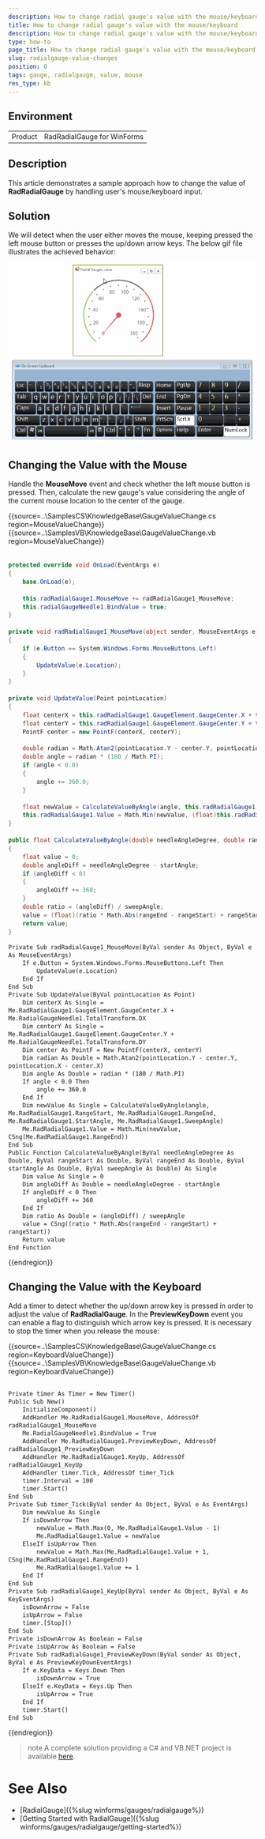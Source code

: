 ```yaml
---
description: How to change radial gauge's value with the mouse/keyboard 
title: How to change radial gauge's value with the mouse/keyboard 
description: How to change radial gauge's value with the mouse/keyboard 
type: how-to
page_title: How to change radial gauge's value with the mouse/keyboard 
slug: radialgauge-value-changes
position: 0 
tags: gauge, radialgauge, value, mouse
res_type: kb
---
```


## Environment
<table>
	<tr>
		<td>Product</td>
		<td>RadRadialGauge for WinForms</td>
	</tr>
</table>


## Description
This article demonstrates a sample approach how to change the value of **RadRadialGauge** by handling user's mouse/keyboard input.
 
## Solution

We will detect when the user either moves the mouse, keeping pressed the left mouse button or presses the up/down arrow keys. The below gif file illustrates the achieved behavior:

![radialgauge-value-changes 001](images/radialgauge-value-changes001.gif)


## Changing the Value with the Mouse

Handle the **MouseMove** event and check whether the left mouse button is pressed. Then, calculate the new gauge's value considering the angle of the current mouse location to the center of the gauge. 

{{source=..\SamplesCS\KnowledgeBase\GaugeValueChange.cs region=MouseValueChange}} 
{{source=..\SamplesVB\KnowledgeBase\GaugeValueChange.vb region=MouseValueChange}}

````C#
        
protected override void OnLoad(EventArgs e)
{
    base.OnLoad(e);
    
    this.radRadialGauge1.MouseMove += radRadialGauge1_MouseMove; 
    this.radialGaugeNeedle1.BindValue = true;
}
        
private void radRadialGauge1_MouseMove(object sender, MouseEventArgs e)
{
    if (e.Button == System.Windows.Forms.MouseButtons.Left)
    {
        UpdateValue(e.Location);
    }
}
        
private void UpdateValue(Point pointLocation)
{
    float centerX = this.radRadialGauge1.GaugeElement.GaugeCenter.X + this.radialGaugeNeedle1.TotalTransform.DX;
    float centerY = this.radRadialGauge1.GaugeElement.GaugeCenter.Y + this.radialGaugeNeedle1.TotalTransform.DY;
    PointF center = new PointF(centerX, centerY);
    
    double radian = Math.Atan2(pointLocation.Y - center.Y, pointLocation.X - center.X);
    double angle = radian * (180 / Math.PI);
    if (angle < 0.0)
    {
        angle += 360.0;
    }
    
    float newValue = CalculateValueByAngle(angle, this.radRadialGauge1.RangeStart, this.radRadialGauge1.RangeEnd, this.radRadialGauge1.StartAngle, this.radRadialGauge1.SweepAngle);
    this.radRadialGauge1.Value = Math.Min(newValue, (float)this.radRadialGauge1.RangeEnd);
}
        
public float CalculateValueByAngle(double needleAngleDegree, double rangeStart, double rangeEnd, double startAngle, double sweepAngle)
{
    float value = 0;
    double angleDiff = needleAngleDegree - startAngle;
    if (angleDiff < 0)
    {
        angleDiff += 360;
    }
    double ratio = (angleDiff) / sweepAngle;
    value = (float)(ratio * Math.Abs(rangeEnd - rangeStart) + rangeStart);
    return value;
}

````
````VB.NET
Private Sub radRadialGauge1_MouseMove(ByVal sender As Object, ByVal e As MouseEventArgs)
    If e.Button = System.Windows.Forms.MouseButtons.Left Then
        UpdateValue(e.Location)
    End If
End Sub
Private Sub UpdateValue(ByVal pointLocation As Point)
    Dim centerX As Single = Me.RadRadialGauge1.GaugeElement.GaugeCenter.X + Me.RadialGaugeNeedle1.TotalTransform.DX
    Dim centerY As Single = Me.RadRadialGauge1.GaugeElement.GaugeCenter.Y + Me.RadialGaugeNeedle1.TotalTransform.DY
    Dim center As PointF = New PointF(centerX, centerY)
    Dim radian As Double = Math.Atan2(pointLocation.Y - center.Y, pointLocation.X - center.X)
    Dim angle As Double = radian * (180 / Math.PI)
    If angle < 0.0 Then
        angle += 360.0
    End If
    Dim newValue As Single = CalculateValueByAngle(angle, Me.RadRadialGauge1.RangeStart, Me.RadRadialGauge1.RangeEnd, Me.RadRadialGauge1.StartAngle, Me.RadRadialGauge1.SweepAngle)
    Me.RadRadialGauge1.Value = Math.Min(newValue, CSng(Me.RadRadialGauge1.RangeEnd))
End Sub
Public Function CalculateValueByAngle(ByVal needleAngleDegree As Double, ByVal rangeStart As Double, ByVal rangeEnd As Double, ByVal startAngle As Double, ByVal sweepAngle As Double) As Single
    Dim value As Single = 0
    Dim angleDiff As Double = needleAngleDegree - startAngle
    If angleDiff < 0 Then
        angleDiff += 360
    End If
    Dim ratio As Double = (angleDiff) / sweepAngle
    value = CSng((ratio * Math.Abs(rangeEnd - rangeStart) + rangeStart))
    Return value
End Function

````

{{endregion}}

## Changing the Value with the Keyboard

Add a timer to detect whether the up/down arrow key is pressed in order to adjust the value of **RadRadialGauge**. In the **PreviewKeyDown** event you can enable a flag to distinguish which arrow key is pressed. It is necessary to stop the timer when you release the mouse:

{{source=..\SamplesCS\KnowledgeBase\GaugeValueChange.cs region=KeyboardValueChange}} 
{{source=..\SamplesVB\KnowledgeBase\GaugeValueChange.vb region=KeyboardValueChange}}

````C#
````
````VB.NET
Private timer As Timer = New Timer()
Public Sub New()
    InitializeComponent()
    AddHandler Me.RadRadialGauge1.MouseMove, AddressOf radRadialGauge1_MouseMove
    Me.RadialGaugeNeedle1.BindValue = True
    AddHandler Me.RadRadialGauge1.PreviewKeyDown, AddressOf radRadialGauge1_PreviewKeyDown
    AddHandler Me.RadRadialGauge1.KeyUp, AddressOf radRadialGauge1_KeyUp
    AddHandler timer.Tick, AddressOf timer_Tick
    timer.Interval = 100
    timer.Start()
End Sub
Private Sub timer_Tick(ByVal sender As Object, ByVal e As EventArgs)
    Dim newValue As Single
    If isDownArrow Then
        newValue = Math.Max(0, Me.RadRadialGauge1.Value - 1)
        Me.RadRadialGauge1.Value = newValue
    ElseIf isUpArrow Then
        newValue = Math.Max(Me.RadRadialGauge1.Value + 1, CSng(Me.RadRadialGauge1.RangeEnd))
        Me.RadRadialGauge1.Value += 1
    End If
End Sub
Private Sub radRadialGauge1_KeyUp(ByVal sender As Object, ByVal e As KeyEventArgs)
    isDownArrow = False
    isUpArrow = False
    timer.[Stop]()
End Sub
Private isDownArrow As Boolean = False
Private isUpArrow As Boolean = False
Private Sub radRadialGauge1_PreviewKeyDown(ByVal sender As Object, ByVal e As PreviewKeyDownEventArgs)
    If e.KeyData = Keys.Down Then
        isDownArrow = True
    ElseIf e.KeyData = Keys.Up Then
        isUpArrow = True
    End If
    timer.Start()
End Sub

````

{{endregion}}

>note A complete solution providing a C# and VB.NET project is available [here](https://github.com/telerik/winforms-sdk/tree/master/RadialGauge/GaugeValueChange).

# See Also

 * [RadialGauge]({%slug winforms/gauges/radialgauge%})
 * [Getting Started with RadialGauge]({%slug winforms/gauges/radialgauge/getting-started%})

